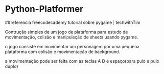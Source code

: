 # Python-Platformer

##referencia freecodecademy tutorial sobre pygame | techwithTim

Contrução simples de um jogo de plataforma para estudo de movimentação, colisão e manipulação de sheets usando pygame.

o jogo consiste em movimentar um personagem por uma pequena plataforma com colisão e movimentação de background.

a movimentação pode ser feita com as teclas A D e espaço(para pulo e pulo duplo)